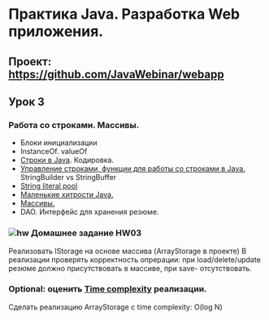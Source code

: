 Практика Java. Разработка Web приложения.
===============================

## Проект: https://github.com/JavaWebinar/webapp

## Урок 3

### Работа со строками. Массивы.
  - Блоки инициализации
  - InstanceOf. valueOf
  - <a href="http://easy-code.ru/lesson/java-string">Строки в Java</a>. Кодировка.
  - <a href="http://easy-code.ru/lesson/manipulating-characters-string-java">Управление строками, функции для работы со строками в Java.</a> StringBuilder vs StringBuffer
  - <a href="http://java67.blogspot.ru/2014/08/difference-between-string-literal-and-new-String-object-Java.html">String literal pool</a>
  - <a href="http://habrahabr.ru/post/132241/">Маленькие хитрости Java. </a>
  - <a href="http://www.intuit.ru/studies/courses/16/16/lecture/27121">Массивы.</a>
  - DAO. Интерфейс для хранения резюме.

### ![hw](https://cloud.githubusercontent.com/assets/13649199/13672719/09593080-e6e7-11e5-81d1-5cb629c438ca.png) Домашнее задание HW03
Реализовать IStorage на основе массива (ArrayStorage в проекте)
В реализации проверять корректность опрерации: при load/delete/update резюме должно присутствовать в массиве, при save- отсутствовать.

### Optional: оценить <a href="https://drive.google.com/file/d/0B9Ye2auQ_NsFNEJWRFJkVDA3TkU">Time complexity</a> реализации.
Сделать реализацию ArrayStorage с time complexity: O(log N)
